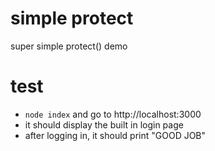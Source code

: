 # simple protect

super simple protect() demo

# test

- `node index` and go to http://localhost:3000
- it should display the built in login page
- after logging in, it should print "GOOD JOB"
